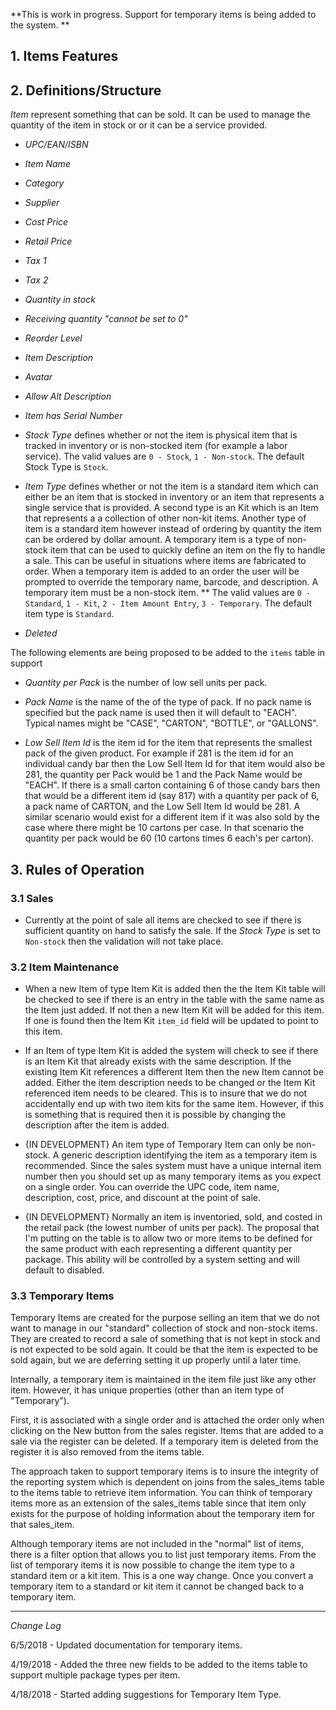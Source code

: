 **This is work in progress.  Support for temporary items is being added to the system. **

## 1. Items Features


## 2. Definitions/Structure

*Item* represent something that can be sold.  It can be used to manage the quantity of the item in stock or or it can be a service provided.

* *UPC/EAN/ISBN*

* *Item Name*

* *Category*

* *Supplier*

* *Cost Price*

* *Retail Price*

* *Tax 1*

* *Tax 2*

* *Quantity in stock*

* *Receiving quantity "cannot be set to 0"*

* *Reorder Level*

* *Item Description*

* *Avatar*

* *Allow Alt Description*

* *Item has Serial Number*

* *Stock Type* defines whether or not the item is physical item that is tracked in inventory or is non-stocked item (for example a labor service).  The valid values are `0 - Stock`, `1 - Non-stock`.  The default Stock Type is `Stock`.

* *Item Type* defines whether or not the item is a standard item which can either be an item that is stocked in inventory or an item that represents a single service that is provided.   A second type is an Kit which is an Item that represents a a collection of other non-kit items.  Another type of item is a standard item however instead of ordering by quantity the item can be ordered by dollar amount.  A temporary item is a type of non-stock item that can be used to quickly define an item on the fly to handle a sale.  This can be useful in situations where items are fabricated to order.  When a temporary item is added to an order the user will be prompted to override the temporary name, barcode, and description.  A temporary item must be a non-stock item.
** The valid values are `0 - Standard`, `1 - Kit`, `2 - Item Amount Entry`, `3 - Temporary`.  The default item type is `Standard`.

* *Deleted*

The following elements are being proposed to be added to the `items` table in support 

* *Quantity per Pack* is the number of low sell units per pack.

* *Pack Name* is the name of the of the type of pack.  If no pack name is specified but the pack name is used then it will default to "EACH".  Typical names might be "CASE", "CARTON", "BOTTLE", or "GALLONS".

* *Low Sell Item Id* is the item id for the item that represents the smallest pack of the given product.  For example if 281 is the item id for an individual candy bar then the Low Sell Item Id for that item would also be 281, the quantity per Pack would be 1 and the Pack Name would be "EACH".  If there is a small carton containing 6 of those candy bars then that would be a different item id (say 817) with a quantity per pack of 6, a pack name of CARTON, and the Low Sell Item Id would be 281.  A similar scenario would exist for a different item if it was also sold by the case where there might be 10 cartons per case.  In that scenario the quantity per pack would be 60 (10 cartons times 6 each's per carton). 



## 3. Rules of Operation

### 3.1 Sales

- Currently at the point of sale all items are checked to see if there is sufficient quantity on hand to satisfy the sale.  If the *Stock Type* is set to `Non-stock` then the validation will not take place. 

### 3.2 Item Maintenance

- When a new Item of type Item Kit is added then the the Item Kit table will be checked to see if there is an entry in the table with the same name as the Item just added.  If not then a new Item Kit will be added for this item.  If one is found then the Item Kit `item_id` field will be updated to point to this item.

- If an Item of type Item Kit is added the system will check to see if there is an Item Kit that already exists with the same description.  If the existing Item Kit references a different Item then the new Item cannot be added.  Either the item description needs to be changed or the Item Kit referenced item needs to be cleared.   This is to insure that we do not accidentally end up with two item kits for the same item.  However, if this is something that is required then it is possible by changing the description after the item is added.

- {IN DEVELOPMENT} An item type of Temporary Item can only be non-stock.  A generic description identifying the item as a temporary item is recommended.  Since the sales system must have a unique internal item number then you should set up as many temporary items as you expect on a single order.  You can override the UPC code, item name, description, cost, price, and discount at the point of sale.

- {IN DEVELOPMENT} Normally an item is inventoried, sold, and costed in the retail pack (the lowest number of units per pack).  The proposal that I'm putting on the table is to allow two or more items to be defined for the same product with each representing a different quantity per package.   This ability will be controlled by a system setting and will default to disabled. 
 
### 3.3 Temporary Items

Temporary Items are created for the purpose selling an item that we do not want to manage in our "standard" collection of stock and non-stock items.  They are created to record a sale of something that is not kept in stock and is not expected to be sold again.  It could be that the item is expected to be sold again, but we are deferring setting it up properly until a later time.

Internally, a temporary item is maintained in the item file just like any other item.  However, it has unique properties (other than an item type of "Temporary"). 

First, it is associated with a single order and is attached the order only when clicking on the New button from the sales register.  Items that are added to a sale via the register can be deleted.  If a temporary item is deleted from the register it is also removed from the items table.

The approach taken to support temporary items is to insure the integrity of the reporting system which is dependent on joins from the sales_items table to the items table to retrieve item information.  You can think of temporary items more as an extension of the sales_items table since that item only exists for the purpose of holding information about the temporary item for that sales_item.

Although temporary items are not included in the "normal" list of items, there is a filter option that allows you to list just temporary items.  From the list of temporary items it is now possible to change the item type to a standard item or a kit item.  This is a one way change.  Once you convert a temporary item to a standard or kit item it cannot be changed back to a temporary item.

---

*Change Log*

6/5/2018 - Updated documentation for temporary items.

4/19/2018 - Added the three new fields to be added to the items table to support multiple package types per item.

4/18/2018 - Started adding suggestions for Temporary Item Type.